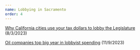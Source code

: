 ```yaml
---
name: Lobbying in Sacramento
order: 4
---
```


[Why California cities use your tax dollars to lobby the Legislature](https://calmatters.org/politics/2023/08/california-cities-lobbying/) (8/3/2023)

[Oil companies top big year in lobbyist spending](https://calmatters.org/politics/capitol/2023/11/lobbying-california-2023/) (11/9/2023)